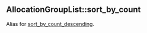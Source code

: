 ## AllocationGroupList::sort_by_count

Alias for [sort_by_count_descending](sort_by_count_descending.md).
